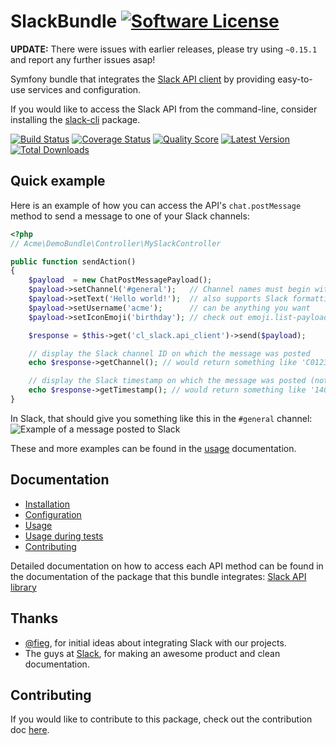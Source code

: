 # SlackBundle [![Software License](https://img.shields.io/badge/license-MIT-brightgreen.svg?style=flat-square)](https://github.com/cleentfaar/CLSlackBundle/tree/master/LICENSE.md)

**UPDATE:** There were issues with earlier releases, please try using `~0.15.1` and report any further issues asap!

Symfony bundle that integrates the [Slack API client](https://github.com/cleentfaar/slack) by providing easy-to-use services and configuration.

If you would like to access the Slack API from the command-line, consider installing the [slack-cli](https://github.com/cleentfaar/slack-cli) package.

[![Build Status](https://img.shields.io/travis/cleentfaar/CLSlackBundle/master.svg?style=flat-square)](https://travis-ci.org/cleentfaar/CLSlackBundle)
[![Coverage Status](https://img.shields.io/scrutinizer/coverage/g/cleentfaar/CLSlackBundle.svg?style=flat-square)](https://scrutinizer-ci.com/g/cleentfaar/CLSlackBundle/code-structure)
[![Quality Score](https://img.shields.io/scrutinizer/g/cleentfaar/CLSlackBundle.svg?style=flat-square)](https://scrutinizer-ci.com/g/cleentfaar/CLSlackBundle)
[![Latest Version](https://img.shields.io/github/release/cleentfaar/CLSlackBundle.svg?style=flat-square)](https://github.com/cleentfaar/CLSlackBundle/releases)
[![Total Downloads](https://img.shields.io/packagist/dt/cleentfaar/slack-bundle.svg?style=flat-square)](https://packagist.org/packages/cleentfaar/slack-bundle)


## Quick example

Here is an example of how you can access the API's `chat.postMessage` method to send a message to one of your Slack channels:

```php
<?php
// Acme\DemoBundle\Controller\MySlackController

public function sendAction()
{
    $payload  = new ChatPostMessagePayload();
    $payload->setChannel('#general');   // Channel names must begin with a hash-sign '#'
    $payload->setText('Hello world!');  // also supports Slack formatting
    $payload->setUsername('acme');      // can be anything you want
    $payload->setIconEmoji('birthday'); // check out emoji.list-payload for a list of available emojis

    $response = $this->get('cl_slack.api_client')->send($payload);

    // display the Slack channel ID on which the message was posted
    echo $response->getChannel(); // would return something like 'C01234567'

    // display the Slack timestamp on which the message was posted (note: NON-unix timestamp!)
    echo $response->getTimestamp(); // would return something like '1407190762.000000'
}

```

In Slack, that should give you something like this in the `#general` channel:
![Example of a message posted to Slack](https://github.com/cleentfaar/CLSlackBundle/blob/master/Resources/doc/img/api-method-chat-postMessage.png)

These and more examples can be found in the [usage](https://github.com/cleentfaar/CLSlackBundle/blob/master/Resources/doc/usage.md) documentation.


## Documentation

- [Installation](https://github.com/cleentfaar/CLSlackBundle/blob/master/Resources/doc/installation.md)
- [Configuration](https://github.com/cleentfaar/CLSlackBundle/blob/master/Resources/doc/configuration.md)
- [Usage](https://github.com/cleentfaar/CLSlackBundle/blob/master/Resources/doc/usage.md)
- [Usage during tests](https://github.com/cleentfaar/CLSlackBundle/blob/master/Resources/doc/usage-during-tests.md)
- [Contributing](https://github.com/cleentfaar/CLSlackBundle/blob/master/Resources/doc/contributing.md)

Detailed documentation on how to access each API method can be found in the documentation of the package that this bundle integrates: [Slack API library](https://github.com/cleentfaar/slack)


## Thanks

- [@fieg](http://github.com/fieg), for initial ideas about integrating Slack with our projects.
- The guys at [Slack](https://slack.com/), for making an awesome product and clean documentation.


## Contributing

If you would like to contribute to this package, check out the contribution doc [here](https://github.com/cleentfaar/CLSlackBundle/blob/master/Resources/doc/contributing.md).
